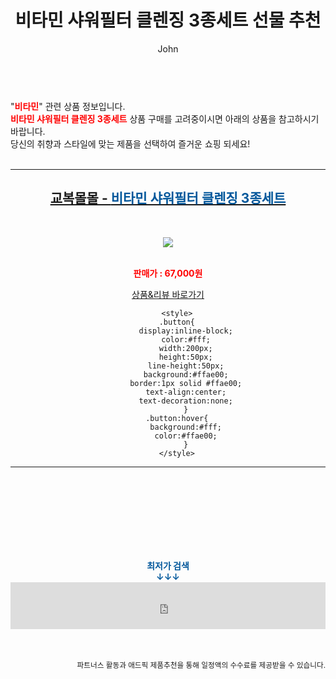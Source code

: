 ﻿---
layout: post
title:  "비타민 샤워필터 클렌징 3종세트 선물 추천"
author: John
categories: [ 비타민 ]
tags: [ 비타민d, 비타민c, 비타민, 비타민b, 비타민c 효능, 비타민 a, 비타민d 음식, 비타민 d 효능, 비타민 e, 비타민 b12 ]
image: https://ryqhrahf.cafe24.com/ariel/02_coupang/living_01/043.jpg 
description: "비타민 샤워필터 클렌징 3종세트 선물 추천 관련 상품으로 가장 고객 선호도가 높은 제품입니다."
toc: true
toc_sticky: true
---

<br>
"<b><font color='#ff0000'>비타민</font></b>" 관련 상품 정보입니다.
<br>
<b><font color='#ff0000'>비타민 샤워필터 클렌징 3종세트</font></b> 상품 구매를 고려중이시면 아래의 상품을 참고하시기 바랍니다.
<br>
당신의 취향과 스타일에 맞는 제품을 선택하여 즐거운 쇼핑 되세요!
<br><br>
<hr>
<p>
    
<center><h2><a href="https://nico.kr/kYLN4s" target="_blank"><b>교복몰몰 - <font color='#01579B'>비타민 샤워필터 클렌징 3종세트</font></b></a></h2><br>

<a href="https://nico.kr/kYLN4s" target="_blank"><img src="https://ryqhrahf.cafe24.com/ariel/02_coupang/living_01/043.jpg"></a><br><br>

<b><font color='#ff0000'>판매가 : 67,000원 </font></b><br>

<a href="https://nico.kr/kYLN4s" target="_blank" class="button">상품&리뷰 바로가기</a><p>

        <style>
        .button{
            display:inline-block;
            color:#fff;
            width:200px;
            height:50px;
            line-height:50px;
            background:#ffae00;
            border:1px solid #ffae00;
            text-align:center;
            text-decoration:none;
            }
        .button:hover{
            background:#fff;
            color:#ffae00;
            }
        </style>

<hr>

<br><br><br><br><br><br><br>
<center><b><font color='#01579B' size='medium'>최저가 검색<br>
↓↓↓</font></b></center>
<center><iframe src="https://coupa.ng/b1Tbjx" width="100%" height="75" frameborder="0" scrolling="no" referrerpolicy="unsafe-url"></iframe></center>
<br><br>
<p>
<small>
    <div align="right">파트너스 활동과 애드픽 제품추천을 통해 일정액의 수수료를 제공받을 수 있습니다.</div>
</small>
</p>
